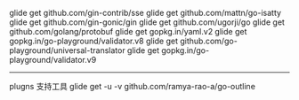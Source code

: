 glide get github.com/gin-contrib/sse
glide get github.com/mattn/go-isatty
glide get github.com/gin-gonic/gin
glide get github.com/ugorji/go
glide get github.com/golang/protobuf
glide get gopkg.in/yaml.v2
glide get gopkg.in/go-playground/validator.v8
glide get github.com/go-playground/universal-translator
glide get gopkg.in/go-playground/validator.v9


----
plugns
支持工具
glide get -u -v github.com/ramya-rao-a/go-outline 
